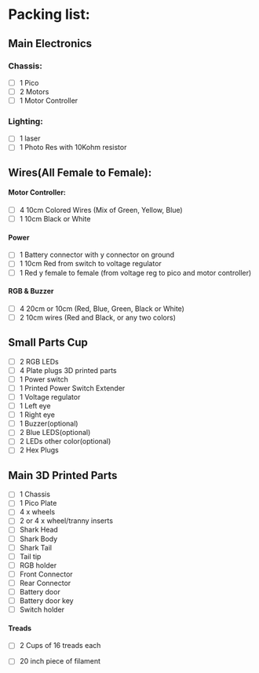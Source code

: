 # Packing list:

## Main Electronics 

### Chassis:  
- [ ] 1 Pico
- [ ] 2 Motors
- [ ] 1 Motor Controller

### Lighting:
- [ ] 1 laser
- [ ] 1 Photo Res with 10Kohm resistor

## Wires(All Female to Female):

#### Motor Controller:
- [ ] 4 10cm Colored Wires (Mix of Green, Yellow, Blue)
- [ ] 1 10cm Black or White

#### Power
- [ ] 1 Battery connector with y connector on ground
- [ ] 1 10cm Red from switch to voltage regulator
- [ ] 1 Red y female to female (from voltage reg to pico and motor controller)

#### RGB & Buzzer
- [ ] 4 20cm or 10cm (Red, Blue, Green, Black or White)
- [ ] 2 10cm wires (Red and Black, or any two colors)

## Small Parts Cup
- [ ] 2 RGB LEDs 
- [ ] 4 Plate plugs 3D printed parts
- [ ] 1 Power switch
- [ ] 1 Printed Power Switch Extender
- [ ] 1 Voltage regulator
- [ ] 1 Left eye
- [ ] 1 Right eye
- [ ] 1 Buzzer(optional)
- [ ] 2 Blue LEDS(optional)
- [ ] 2 LEDs other color(optional)
- [ ] 2 Hex Plugs

## Main 3D Printed Parts    
- [ ] 1 Chassis
- [ ] 1 Pico Plate
- [ ] 4 x wheels
- [ ] 2 or 4 x wheel/tranny inserts
- [ ] Shark Head
- [ ] Shark Body
- [ ] Shark Tail
- [ ] Tail tip
- [ ] RGB holder
- [ ] Front Connector
- [ ] Rear Connector
- [ ] Battery door
- [ ] Battery door key
- [ ] Switch holder

#### Treads  
- [ ] 2 Cups of 16 treads each
- [ ] 20 inch piece of filament  


